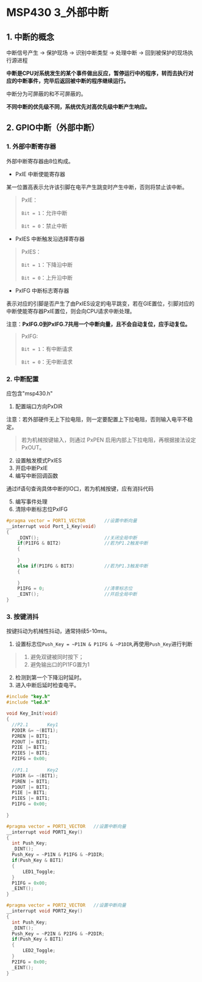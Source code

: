 # MSP430 3_外部中断

## 1. 中断的概念

中断信号产生 -> 保护现场 -> 识别中断类型 -> 处理中断 -> 回到被保护的现场执行源进程

**中断是CPU对系统发生的某个事件做出反应，暂停运行中的程序，转而去执行对应的中断事件，完毕后返回被中断的程序继续运行。**

中断分为可屏蔽的和不可屏蔽的。

**不同中断的优先级不同，系统优先对高优先级中断产生响应。**

## 2. GPIO中断（外部中断）

### 1. 外部中断寄存器

外部中断寄存器由8位构成。

- PxIE 中断使能寄存器

某一位置高表示允许该引脚在电平产生跳变时产生中断，否则将禁止该中断。

> PxIE：
>
> `Bit = 1`：允许中断
>
> `Bit = 0`：禁止中断

- PxIES 中断触发沿选择寄存器

> PxIES：
>
> `Bit = 1`：下降沿中断
>
> `Bit = 0`：上升沿中断

- PxIFG 中断标志寄存器

表示对应的引脚是否产生了由PxIES设定的电平跳变，若在GIE置位，引脚对应的中断使能寄存器PxIE置位，则会向CPU请求中断处理。

注意：**PxIFG.0到PxIFG.7共用一个中断向量，且不会自动复位，应手动复位。**

> PxIFG:
>
> `Bit = 1`：有中断请求
>
> `Bit = 0`：无中断请求

### 2. 中断配置

应包含"msp430.h"

1. 配置端口方向PxDIR

注意：若外部硬件无上下拉电阻，则一定要配置上下拉电阻，否则输入电平不稳定。

> 若为机械按键输入，则通过 PxPEN 启用内部上下拉电阻，再根据接法设定PxOUT。

2. 设置触发模式PxIES
3. 开启中断PxIE
4. 编写中断回调函数

通过if语句查询具体中断的IO口，若为机械按键，应有消抖代码

5. 编写事件处理
6. 清除中断标志位PxIFG

```C
#pragma vector = PORT1_VECTOR		//设置中断向量
__interrupt void Port_1_Key(void)
{
    _DINT();						//关闭全局中断
    if(P1IFG & BIT2)				//若为P1.2触发中断				
    {
        
    }
    else if(P1IFG & BIT3)			//若为P1.3触发中断
    {
        
    }
    P1IFG = 0;						//清零标志位
    _EINT();						//开启全局中断
}
```

### 3. 按键消抖

按键抖动为机械性抖动，通常持续5-10ms。

1. 设置标志位`Push_Key = ~P1IN & P1IFG & ~P1DIR`,再使用`Push_Key`进行判断

> 1. 避免双键被同时按下；
> 2. 避免输出口的PI1FG置为1

2. 检测到第一个下降沿时延时。
3. 进入中断后延时检查电平。

```c
#include "key.h"
#include "led.h"

void Key_Init(void)
{
  //P2.1       Key1
  P2DIR &= ~(BIT1);
  P2REN |= BIT1;
  P2OUT |= BIT1;
  P2IE |= BIT1;
  P2IES |= BIT1;
  P2IFG = 0x00;
  
  //P1.1       Key2
  P1DIR &= ~(BIT1);
  P1REN |= BIT1;
  P1OUT |= BIT1;
  P1IE |= BIT1;
  P1IES |= BIT1;
  P1IFG = 0x00;
  
}

#pragma vector = PORT1_VECTOR   //设置中断向量
__interrupt void PORT1_Key()
{
  int Push_Key;
  _DINT();
  Push_Key = ~P1IN & P1IFG & ~P1DIR;
  if(Push_Key & BIT1)
  {  
      LED1_Toggle;
  }
  P1IFG = 0x00;
  _EINT();
}

#pragma vector = PORT2_VECTOR   //设置中断向量
__interrupt void PORT2_Key()
{     
  int Push_Key;
  _DINT();
  Push_Key = ~P2IN & P2IFG & ~P2DIR;
  if(Push_Key & BIT1)
  {  
      LED2_Toggle;
  }
  P2IFG = 0x00;
  _EINT();
}
```

